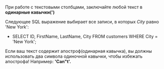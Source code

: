 При работе с текстовыми столбцами, заключайте любой текст в **одинарные кавычки(')**

Следующее SQL выражение выбирает все записи, в которых *City* равно 'New York':

- SELECT ID, FirstName, LastName, City FROM customers WHERE City = 'New York';

Если ваш текст содержит апостроф(одинарная кавычка), вы должны использовать два символа одиночной кавычки, чтобы избежать апострофа! Например: **'Can"t'.**
